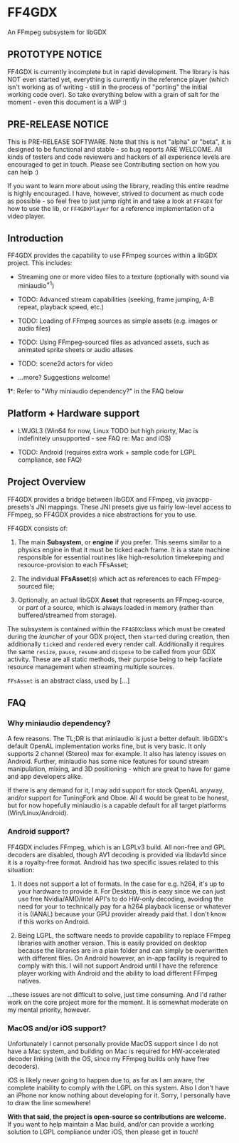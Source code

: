 # FF4GDX

An FFmpeg subsystem for libGDX



## PROTOTYPE NOTICE

FF4GDX is currently incomplete but in rapid development. The library is has NOT even started yet, everything is currently in the reference player (which isn't working as of writing - still in the process of "porting" the initial working code over). So take everything below with a grain of salt for the moment - even this document is a WIP :)



## PRE-RELEASE NOTICE

This is PRE-RELEASE SOFTWARE. Note that this is not "alpha" or "beta", it is designed to be functional and stable - so bug reports ARE WELCOME. All kinds of testers and code reviewers and hackers of all experience levels are encouraged to get in touch. Please see Contributing section on how you can help :)

If you want to learn more about using the library, reading this entire readme is highly encouraged. I have, however, strived to document as much code as possible - so feel free to just jump right in and take a look at `FF4GDX` for how to use the lib, or `FF4GDXPlayer` for a reference implementation of a video player. 



## Introduction

FF4GDX provides the capability to use FFmpeg sources within a libGDX project. This includes:

- Streaming one or more video files to a texture (optionally with sound via miniaudio<sup>*1</sup>)

- TODO: Advanced stream capabilities (seeking, frame jumping, A-B repeat, playback speed, etc.)

- TODO: Loading of FFmpeg sources as simple assets (e.g. images or audio files)

- TODO: Using FFmpeg-sourced files as advanced assets, such as animated sprite sheets or audio atlases

- TODO: scene2d actors for video

- ...more? Suggestions welcome!

**1***: Refer to "Why miniaudio dependency?" in the FAQ below 



## Platform + Hardware support

- LWJGL3 (Win64 for now, Linux TODO but high priorty, Mac is indefinitely unsupported - see FAQ re: Mac and iOS)

- TODO: Android (requires extra work + sample code for LGPL compliance, see FAQ)



## Project Overview

FF4GDX provides a bridge between libGDX and FFmpeg, via javacpp-presets's JNI mappings. These JNI presets give us fairly low-level access to FFmpeg, so FF4GDX provides a nice abstractions for you to use.

FF4GDX consists of:

1) The main **Subsystem**, or **engine** if you prefer. This seems similar to a physics engine in that it must be ticked each frame. It is a state machine responsible for essential routines like high-resolution timekeeping and resource-provision to each FFsAsset;

2) The individual **FFsAsset**(s) which act as references to each FFmpeg-sourced file;

3) Optionally, an actual libGDX **Asset** that represents an FFmpeg-source, or *part* of a source, which is always loaded in memory (rather than buffered/streamed from storage).

The subsystem is contained within the `FF4GDX`class which must be created during the *launcher* of your GDX project, then `start`ed during creation, then additionally `tick`ed and `render`ed every render call. Additionally it requires the same `resize`, `pause`, `resume` and `dispose`  to be called from your GDX activity. These are all static methods, their purpose being to help faciliate resource management when streaming multiple sources.

`FFsAsset` is an abstract class, used by [...]



## FAQ

### Why miniaudio dependency?

A few reasons. The TL;DR is that miniaudio is just a better default. libGDX's default OpenAL implementation works fine, but is very basic. It only supports 2 channel (Stereo) max for example. It also has latency issues on Android. Further, miniaudio has some nice features for sound stream manipulation, mixing, and 3D positioning - which are great to have for game and app developers alike.

If there is any demand for it, I may add support for stock OpenAL anyway, and/or support for TuningFork and Oboe. All 4 would be great to be honest, but for now hopefully miniaudio is a capable default for all target platforms (Win/Linux/Android).

### Android support?

FF4GDX includes FFmpeg, which is an LGPLv3 build. All non-free and GPL decoders are disabled, though AV1 decoding is provided via libdav1d since it is a royalty-free format. Android has two specific issues related to this situation:

1) It does not support a lot of formats. In the case for e.g. h264, it's up to your hardware to provide it. For Desktop, this is easy since we can just use free Nvidia/AMD/Intel API's to do HW-only decoding, avoiding the need for your to technically pay for a h264 playback license or whatever it is (IANAL) because your GPU provider already paid that. I don't know if this works on Android.

2) Being LGPL, the software needs to provide capability to replace FFmpeg libraries with another version. This is easily provided on desktop because the libraries are in a plain folder and can simply be overwritten with different files. On Android however, an in-app facility is required to comply with this. I will not support Android until I have the reference player working with Android and the ability to load different FFmpeg natives. 

...these issues are not difficult to solve, just time consuming. And I'd rather work on the core project more for the moment. It is somewhat moderate on my mental priority, however.

### MacOS and/or iOS support?

Unfortunately I cannot personally provide MacOS support since I do not have a Mac system, and building on Mac is required for HW-accelerated decoder linking (with the OS, since my FFmpeg builds only have free decoders).

iOS is likely never going to happen due to, as far as I am aware, the complete inability to comply with the LGPL on this system. Also I don't have an iPhone nor know nothing about developing for it. Sorry, I personally have to draw the line somewhere!

**With that said, the project is open-source so contributions are welcome.** If you want to help maintain a Mac build, and/or can provide a working solution to LGPL compliance under iOS, then please get in touch! 
